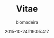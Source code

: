 ---
title: "Vitae"
github: https://github.com/biomadeira/vitae
demo: https://jekyller.github.io/vitae/
author: biomadeira

ssg:
  - Jekyll
cms:
  - No Cms
date: 2015-10-24T19:05:41Z
github_branch: gh-pages
description: "👨‍💼 Personal resume powered by Jekyll"
---